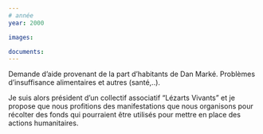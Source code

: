 ```yaml
---
# année
year: 2000

images:

documents:
---
```


Demande d’aide provenant de la part d’habitants de Dan Marké. Problèmes d’insuffisance alimentaires et autres (santé,..).

Je suis alors président d’un collectif associatif “Lézarts Vivants” et je propose que nous profitions des manifestations que nous organisons pour récolter des fonds qui pourraient être utilisés pour mettre en place des actions humanitaires.
